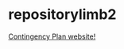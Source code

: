 # repositorylimb2


<a href="https://endraw.github.io/repositorylimb2/1sthtml1.1/index.html">Contingency Plan website!</a>

<div id="header" style="height:200px;background:url('endraw.github.io/repositorylimb2/1sthtml1.1/Titlebar_Contingency_Plan.jpg')">
  </div>

